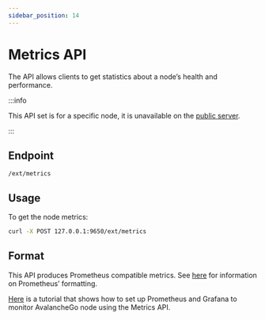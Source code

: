 ```yaml
---
sidebar_position: 14
---
```


# Metrics API

The API allows clients to get statistics about a node’s health and performance.

:::info

This API set is for a specific node, it is unavailable on the [public server](../public-api-server.md).

:::

## Endpoint

```text
/ext/metrics
```

## Usage

To get the node metrics:

```zsh
curl -X POST 127.0.0.1:9650/ext/metrics
```

## Format

This API produces Prometheus compatible metrics. See [here](https://github.com/prometheus/docs/blob/master/content/docs/instrumenting/exposition_formats.md) for information on Prometheus’ formatting.

[Here](../../../nodes/maintain/setting-up-node-monitoring.md) is a tutorial that shows how to set up Prometheus and Grafana to monitor AvalancheGo node using the Metrics API.
